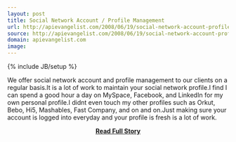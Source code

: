 ```yaml
---
layout: post
title: Social Network Account / Profile Management
url: http://apievangelist.com/2008/06/19/social-network-account-profile-management/
source: http://apievangelist.com/2008/06/19/social-network-account-profile-management/
domain: apievangelist.com
image: 
---
```

{% include JB/setup %}<p>We offer social network account and profile management to our clients on a regular basis.It is a lot of work to maintain your social network profile.I find I can spend a good hour a day on MySpace, Facebook, and LinkedIn for my own personal profile.I didnt even touch my other profiles such as Orkut, Bebo, Hi5, Mashables, Fast Company, and on and on.Just making sure your account is logged into everyday and your profile is fresh is a lot of work.</p>
<center><p><a href="http://apievangelist.com/2008/06/19/social-network-account-profile-management/" style='padding:25px; font-sze:18px; font-weight: bold;'>Read Full Story</a></p></center>
